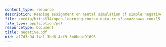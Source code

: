 ```yaml
---
content_type: resource
description: Reading assignment on mental simulation of simple negative feedback.
file: /media/https%3A/open-learning-course-data-rc.s3.amazonaws.com/15-988-system-dynamics-self-study-fall-1998-spring-1999/a17d3c9414d13bd64cf93b0bdae91695_negative.pdf
file_type: application/pdf
resourcetype: Document
title: negative.pdf
uid: a17d3c94-14d1-3bd6-4cf9-3b0bdae91695
---
```

